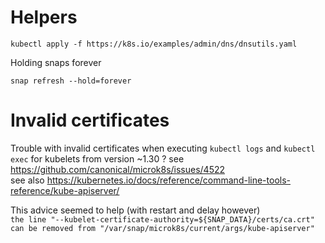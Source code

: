 
# Helpers
```
kubectl apply -f https://k8s.io/examples/admin/dns/dnsutils.yaml
```

Holding snaps forever
```
snap refresh --hold=forever
```

# Invalid certificates
Trouble with invalid certificates when executing ``kubectl logs`` and ``kubectl exec`` for kubelets from version ~1.30 ?
see https://github.com/canonical/microk8s/issues/4522  
see also https://kubernetes.io/docs/reference/command-line-tools-reference/kube-apiserver/

This advice seemed to help (with restart and delay however)  
``the line "--kubelet-certificate-authority=${SNAP_DATA}/certs/ca.crt" can be removed from "/var/snap/microk8s/current/args/kube-apiserver"``